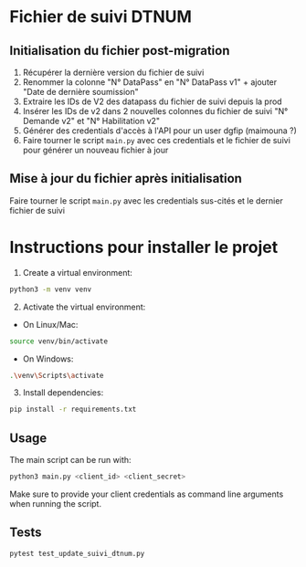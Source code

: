 # Fichier de suivi DTNUM

## Initialisation du fichier post-migration

1. Récupérer la dernière version du fichier de suivi
2. Renommer la colonne "N° DataPass" en "N° DataPass v1" + ajouter "Date de dernière soumission"
3. Extraire les IDs de V2 des datapass du fichier de suivi depuis la prod
4. Insérer les IDs de v2 dans 2 nouvelles colonnes du fichier de suivi "N° Demande v2" et "N° Habilitation v2"
5. Générer des credentials d'accès à l'API pour un user dgfip (maimouna ?)
6. Faire tourner le script `main.py` avec ces credentials et le fichier de suivi pour générer un nouveau fichier à jour

## Mise à jour du fichier après initialisation

Faire tourner le script `main.py` avec les credentials sus-cités et le dernier fichier de suivi

# Instructions pour installer le projet

1. Create a virtual environment:
```bash
python3 -m venv venv
```

2. Activate the virtual environment:
- On Linux/Mac:
```bash
source venv/bin/activate
```
- On Windows:
```bash
.\venv\Scripts\activate
```

3. Install dependencies:
```bash
pip install -r requirements.txt
```

## Usage

The main script can be run with:
```bash
python3 main.py <client_id> <client_secret>
```

Make sure to provide your client credentials as command line arguments when running the script. 

## Tests

```bash
pytest test_update_suivi_dtnum.py
```